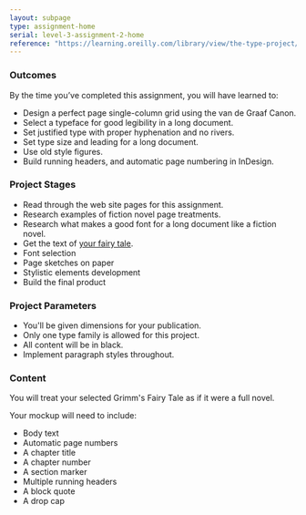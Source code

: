 ```yaml
---
layout: subpage
type: assignment-home
serial: level-3-assignment-2-home
reference: "https://learning.oreilly.com/library/view/the-type-project/9780136816034/ch31.xhtml"
---
```

### Outcomes

By the time you’ve completed this assignment, you will have learned to:

- Design a perfect page single-column grid using the van de Graaf Canon.
- Select a typeface for good legibility in a long document.
- Set justified type with proper hyphenation and no rivers.
- Set type size and leading for a long document.
- Use old style figures.
- Build running headers, and automatic page numbering in InDesign.

### Project Stages

- Read through the web site pages for this assignment.
- Research examples of fiction novel page treatments.
- Research what makes a good font for a long document like a fiction novel.
- Get the text of [your fairy tale](http://www-2.cs.cmu.edu/~spok/grimmtmp/).
- Font selection
- Page sketches on paper
- Stylistic elements development
- Build the final product

### Project Parameters

- You'll be given dimensions for your publication.
- Only one type family is allowed for this project.
- All content will be in black.
- Implement paragraph styles throughout.

### Content

You will treat your selected Grimm's Fairy Tale as if it were a full novel.

Your mockup will need to include:

- Body text
- Automatic page numbers
- A chapter title
- A chapter number
- A section marker
- Multiple running headers
- A block quote
- A drop cap